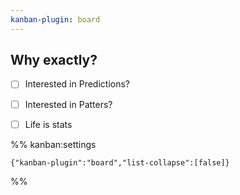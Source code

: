 ```yaml
---
kanban-plugin: board
---
```


## Why exactly?

- [ ] Interested in Predictions?
- [ ] Interested in Patters?
- [ ] Life is stats




%% kanban:settings
```
{"kanban-plugin":"board","list-collapse":[false]}
```
%%